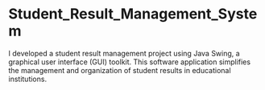 # Student_Result_Management_System
I developed a student result management project using Java Swing, a graphical user interface (GUI) toolkit. This software application simplifies the management and organization of student results in educational institutions.
